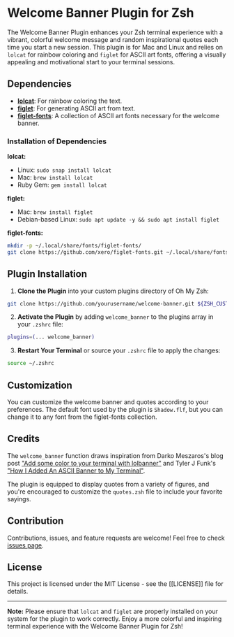 # Welcome Banner Plugin for Zsh

The Welcome Banner Plugin enhances your Zsh terminal experience with a vibrant, colorful welcome message and random inspirational quotes each time you start a new session. This plugin is for Mac and Linux and relies on `lolcat` for rainbow coloring and `figlet` for ASCII art fonts, offering a visually appealing and motivational start to your terminal sessions.

## Dependencies

- **[lolcat](https://github.com/busyloop/lolcat)**: For rainbow coloring the text.
- **[figlet](http://www.figlet.org/)**: For generating ASCII art from text.
- **[figlet-fonts](https://github.com/xero/figlet-fonts)**: A collection of ASCII art fonts necessary for the welcome banner.

### Installation of Dependencies

**lolcat:**

- Linux: `sudo snap install lolcat`
- Mac: `brew install lolcat`
- Ruby Gem: `gem install lolcat`

**figlet:**

- Mac: `brew install figlet`
- Debian-based Linux: `sudo apt update -y && sudo apt install figlet`

**figlet-fonts:**

```bash
mkdir -p ~/.local/share/fonts/figlet-fonts/
git clone https://github.com/xero/figlet-fonts.git ~/.local/share/fonts/figlet-fonts/
```

## Plugin Installation

1. **Clone the Plugin** into your custom plugins directory of Oh My Zsh:

```zsh
git clone https://github.com/yourusername/welcome-banner.git ${ZSH_CUSTOM:-~/.oh-my-zsh/custom}/plugins/welcome-banner
```

2. **Activate the Plugin** by adding `welcome_banner` to the plugins array in your `.zshrc` file:

```zsh
plugins=(... welcome_banner)
``````

3. **Restart Your Terminal** or source your `.zshrc` file to apply the changes:

```zsh
source ~/.zshrc
`````````````````````

## Customization

You can customize the welcome banner and quotes according to your preferences. The default font used by the plugin is `Shadow.flf`, but you can change it to any font from the figlet-fonts collection. 

## Credits

The `welcome_banner` function draws inspiration from Darko Meszaros's blog post ["Add some color to your terminal with lolbanner"](https://www.rup12.net/posts/2021/colorful-banners-with-lolbanner/) and Tyler J Funk's ["How I Added An ASCII Banner to My Terminal"](https://tyler-j-funk.medium.com/how-i-added-an-ascii-banner-to-my-terminal-34b0a34b898e).

The plugin is equipped to display quotes from a variety of figures, and you're encouraged to customize the `quotes.zsh` file to include your favorite sayings.

## Contribution

Contributions, issues, and feature requests are welcome! Feel free to check [issues page](https://github.com/yourusername/welcome-banner/issues).

## License

This project is licensed under the MIT License - see the [[LICENSE]] file for details.

---

**Note:** Please ensure that `lolcat` and `figlet` are properly installed on your system for the plugin to work correctly. Enjoy a more colorful and inspiring terminal experience with the Welcome Banner Plugin for Zsh!
